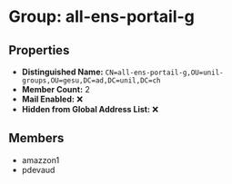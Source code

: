 # Group: all-ens-portail-g

## Properties

- **Distinguished Name:** `CN=all-ens-portail-g,OU=unil-groups,OU=gesu,DC=ad,DC=unil,DC=ch`
- **Member Count:** 2
- **Mail Enabled:** ❌
- **Hidden from Global Address List:** ❌

## Members

- amazzon1
- pdevaud

